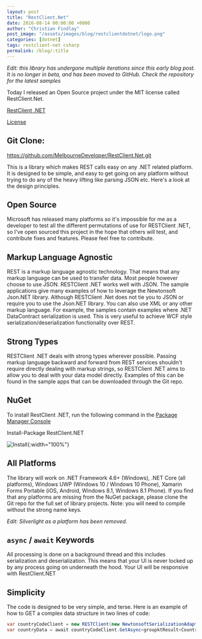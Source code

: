 ```yaml
---
layout: post
title: "RestClient.Net"
date: 2016-08-14 00:00:00 +0000
author: "Christian Findlay"
post_image: "/assets/images/blog/restclientdotnet/logo.png"
categories: [dotnet]
tags: restclient-net csharp
permalink: /blog/:title
---
```


*Edit: this library has undergone multiple iterations since this early blog post. It is no longer in beta, and has been moved to GitHub. Check the repository for the latest samples*

Today I released an Open Source project under the MIT license called RestClient.Net.

[RestClient .NET](https://github.com/MelbourneDeveloper/RestClient.Net)

[License](https://github.com/MelbourneDeveloper/RestClient.Net/blob/master/LICENSE)

## Git Clone:

https://github.com/MelbourneDeveloper/RestClient.Net.git

This is a library which makes REST calls easy on any .NET related platform. It is designed to be simple, and easy to get going on any platform without trying to do any of the heavy lifting like parsing JSON etc. Here's a look at the design principles.

## Open Source

Microsoft has released many platforms so it's impossible for me as a developer to test all the different permutations of use for RESTClient .NET, so I've open sourced this project in the hope that others will test, and contribute fixes and features. Please feel free to contribute.

## Markup Language Agnostic

REST is a markup language agnostic technology. That means that any markup language can be used to transfer data. Most people however choose to use JSON. RESTClient .NET works well with JSON. The sample applications give many examples of how to leverage the Newtonsoft Json.NET library. Although RESTClient .Net does not tie you to JSON or require you to use the Json.NET library. You can also use XML or any other markup language. For example, the samples contain examples where .NET DataContract serialization is used. This is very useful to achieve WCF style serialization/deserialization functionality over REST.

##  Strong Types

RESTClient .NET deals with strong types wherever possible. Passing markup language backward and forward from REST services shouldn't require directly dealing with markup strings, so RESTClient .NET aims to allow you to deal with your data model directly. Examples of this can be found in the sample apps that can be downloaded through the Git repo.

## NuGet

To install RestClient .NET, run the following command in the [Package Manager Console](https://docs.nuget.org/docs/start-here/using-the-package-manager-console)

Install-Package RestClient.NET

‍![Install](/assets/images/blog/restclientdotnet/install.png){:width="100%"}

## All Platforms

The library will work on .NET Framework 4.6+ (Windows), .NET Core (all platforms), Windows UWP (Windows 10 / Windows 10 Phone), Xamarin Forms Portable (iOS, Android, Windows 8.1, Windows 8.1 Phone). If you find that any platforms are missing from the NuGet package, please clone the Git repo for the full set of library projects. Note: you will need to compile without the strong name keys.

*Edit: Silverlight as a platform has been removed.*

##  `async` / `await` Keywords

All processing is done on a background thread and this includes serialization and deserialization. This means that your UI is never locked up by any process going on underneath the hood. Your UI will be responsive with RestClient.NET

##  Simplicity

The code is designed to be very simple, and terse. Here is an example of how to GET a complex data structure in two lines of code:

```csharp
var countryCodeClient = new RESTClient(new NewtonsoftSerializationAdapter (), new Uri("http:/services.groupkt.com/country/get/all"));
var countryData = await countryCodeClient.GetAsync<groupktResult<CountriesResult>>();
```